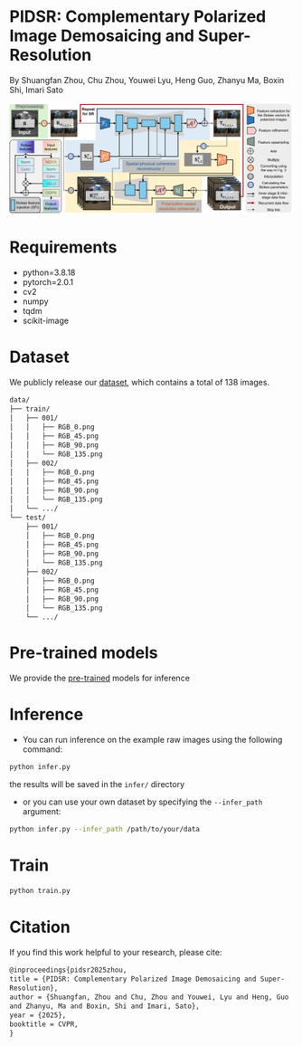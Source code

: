 # PIDSR: Complementary Polarized Image Demosaicing and Super-Resolution
By Shuangfan Zhou, Chu Zhou, Youwei Lyu, Heng Guo, Zhanyu Ma, Boxin Shi, Imari Sato

![](Network.png)

# Requirements
- python=3.8.18
- pytorch=2.0.1
- cv2
- numpy
- tqdm
- scikit-image

# Dataset  
We publicly release our [dataset](https://drive.google.com/drive/folders/1VWcpbmJsKV9PCCu9xXQCPqZav-FYyon4?dmr=1&ec=wgc-drive-hero-goto), which contains a total of 138 images.
```plaintext
data/
├── train/
│   ├── 001/
│   │   ├── RGB_0.png
│   │   ├── RGB_45.png
│   │   ├── RGB_90.png
│   │   └── RGB_135.png
│   ├── 002/
│   │   ├── RGB_0.png
│   │   ├── RGB_45.png
│   │   ├── RGB_90.png
│   │   └── RGB_135.png
│   └── .../
└── test/
    ├── 001/
    │   ├── RGB_0.png
    │   ├── RGB_45.png
    │   ├── RGB_90.png
    │   └── RGB_135.png
    ├── 002/
    │   ├── RGB_0.png
    │   ├── RGB_45.png
    │   ├── RGB_90.png
    │   └── RGB_135.png
    └── .../
```
# Pre-trained models
We provide the [pre-trained](https://drive.google.com/drive/folders/1dsWY6tupOHFvaeaQti-JUfKgyO-iBxOq?dmr=1&ec=wgc-drive-hero-goto) models for inference

# Inference
- You can run inference on the example raw images using the following command:
```bash
python infer.py
```
the results will be saved in the `infer/` directory

- or you can use your own dataset by specifying the `--infer_path` argument:
```bash
python infer.py --infer_path /path/to/your/data
```
# Train  
```bash
python train.py
```

# Citation
If you find this work helpful to your research, please cite:
```
@inproceedings{pidsr2025zhou,  
title = {PIDSR: Complementary Polarized Image Demosaicing and Super-Resolution},  
author = {Shuangfan, Zhou and Chu, Zhou and Youwei, Lyu and Heng, Guo and Zhanyu, Ma and Boxin, Shi and Imari, Sato},  
year = {2025},  
booktitle = CVPR,  
}
```
